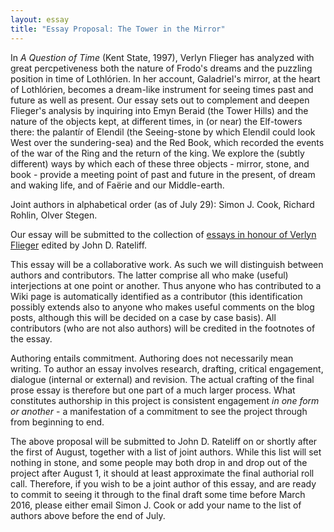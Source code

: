 ```yaml
---
layout: essay
title: "Essay Proposal: The Tower in the Mirror"
---
```

In *A Question of Time* (Kent State, 1997), Verlyn Flieger has analyzed with great percpetiveness both the nature of Frodo's dreams and the puzzling position in time of Lothlórien. In her account, Galadriel's mirror, at the heart of Lothlórien, becomes a dream-like instrument for seeing times past and future as well as present. Our essay sets out to complement and deepen Flieger's analysis by inquiring into Emyn Beraid (the Tower Hills) and the nature of the objects kept, at different times, in (or near) the Elf-towers there: the palantír of Elendil (the Seeing-stone by which Elendil could look West over the sundering-sea) and the Red Book, which recorded the events of the war of the Ring and the return of the king. We explore the (subtly different) ways by which each of these three objects - mirror, stone, and book - provide a meeting point of past and future in the present, of dream and waking life, and of Faërie and our Middle-earth.

Joint authors in alphabetical order (as of July 29): Simon J. Cook, Richard Rohlin, Olver Stegen.

Our essay will be submitted to the collection of [essays in honour of Verlyn Flieger](http://sacnoths.blogspot.co.il/2015/05/verlyn-flieger-festschrit-call-for.html) edited by John D. Rateliff.

This essay will be a collaborative work. As such we will distinguish between authors and contributors. The latter comprise all who make (useful) interjections at one point or another. Thus anyone who has contributed to a Wiki page is automatically identified as a contributor (this identification possibly extends also to anyone who makes useful comments on the blog posts, although this will be decided on a case by case basis). All contributors (who are not also authors) will be credited in the footnotes of the essay.

Authoring entails commitment. Authoring does not necessarily mean writing. To author an essay involves research, drafting, critical engagement, dialogue (internal or external) and revision. The actual crafting of the final prose essay is therefore but one part of a much larger process. What constitutes authorship in this project is consistent engagement *in one form or another* - a manifestation of a commitment to see the project through from beginning to end.

The above proposal will be submitted to John D. Rateliff on or shortly after the first of August, together with a list of joint authors. While this list will set nothing in stone, and some people may both drop in and drop out of the project after August 1, it should at least approximate the final authorial roll call. Therefore, if you wish to be a joint author of this essay, and are ready to commit to seeing it through to the final draft some time before March 2016, please either email Simon J. Cook or add your name to the list of authors above before the end of July.
